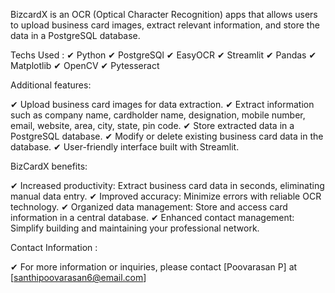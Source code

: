 BizcardX is an OCR (Optical Character Recognition) apps that allows users to upload business card images, extract relevant information, and store the data in a PostgreSQL database.

Techs Used : ✔ Python ✔ PostgreSQl ✔ EasyOCR ✔ Streamlit ✔ Pandas ✔ Matplotlib ✔ OpenCV ✔ Pytesseract

Additional features:

✔ Upload business card images for data extraction. ✔ Extract information such as company name, cardholder name, designation, mobile number, email, website, area, city, state, pin code. ✔ Store extracted data in a PostgreSQL database. ✔ Modify or delete existing business card data in the database. ✔ User-friendly interface built with Streamlit.

BizCardX benefits:

✔ Increased productivity: Extract business card data in seconds, eliminating manual data entry. ✔ Improved accuracy: Minimize errors with reliable OCR technology. ✔ Organized data management: Store and access card information in a central database. ✔ Enhanced contact management: Simplify building and maintaining your professional network.

Contact Information :

✔ For more information or inquiries, please contact [Poovarasan P] at [santhipoovarasan6@email.com]
